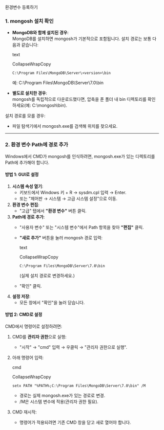 환경변수 등록하기
### 1. mongosh 설치 확인

- **MongoDB와 함께 설치된 경우**:  
    MongoDB를 설치하면 mongosh가 기본적으로 포함됩니다. 설치 경로는 보통 다음과 같습니다:
    
    text
    
    CollapseWrapCopy
    
    `C:\Program Files\MongoDB\Server\<version>\bin`
    
    예: C:\Program Files\MongoDB\Server\7.0\bin
- **별도로 설치한 경우**:  
    mongosh를 독립적으로 다운로드했다면, 압축을 푼 폴더 내 bin 디렉토리를 확인하세요(예: C:\mongosh\bin).

설치 경로를 모를 경우:

- 파일 탐색기에서 mongosh.exe를 검색해 위치를 찾으세요.

---

### 2. 환경 변수 Path에 경로 추가

Windows에서 CMD가 mongosh를 인식하려면, mongosh.exe가 있는 디렉토리를 Path에 추가해야 합니다.

#### 방법 1: GUI로 설정

1. **시스템 속성 열기**:
    - 키보드에서 Windows 키 + R → sysdm.cpl 입력 → Enter.
    - 또는 "제어판 → 시스템 → 고급 시스템 설정"으로 이동.
2. **환경 변수 편집**:
    - "고급" 탭에서 **"환경 변수"** 버튼 클릭.
3. **Path에 경로 추가**:
    - "사용자 변수" 또는 "시스템 변수"에서 Path 항목을 찾아 **"편집"** 클릭.
    - **"새로 추가"** 버튼을 눌러 mongosh 경로 입력:
        
        text
        
        CollapseWrapCopy
        
        `C:\Program Files\MongoDB\Server\7.0\bin`
        
        (실제 설치 경로로 변경하세요.)
    - "확인" 클릭.
4. **설정 저장**:
    - 모든 창에서 "확인"을 눌러 닫습니다.

#### 방법 2: CMD로 설정

CMD에서 명령어로 설정하려면:

1. CMD를 **관리자 권한**으로 실행:
    - "시작" → "cmd" 입력 → 우클릭 → "관리자 권한으로 실행".
2. 아래 명령어 입력:
    
    cmd
    
    CollapseWrapCopy
    
    `setx PATH "%PATH%;C:\Program Files\MongoDB\Server\7.0\bin" /M`
    
    - 경로는 실제 mongosh.exe가 있는 경로로 변경.
    - /M은 시스템 변수에 적용(관리자 권한 필요).
3. CMD 재시작:
    - 명령어가 적용되려면 기존 CMD 창을 닫고 새로 열어야 합니다.